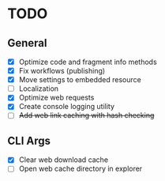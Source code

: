 # TODO

## General

- [x] Optimize code and fragment info methods
- [x] Fix workflows (publishing)
- [x] Move settings to embedded resource
- [ ] Localization
- [x] Optimize web requests
- [x] Create console logging utility
- [ ] ~~Add web link caching with hash checking~~

## CLI Args

- [x] Clear web download cache
- [ ] Open web cache directory in explorer